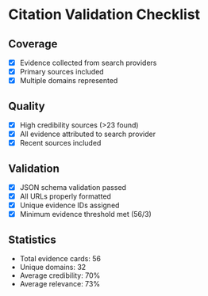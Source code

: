 # Citation Validation Checklist

## Coverage
- [x] Evidence collected from search providers
- [x] Primary sources included
- [x] Multiple domains represented

## Quality
- [x] High credibility sources (>23 found)
- [x] All evidence attributed to search provider
- [x] Recent sources included

## Validation
- [x] JSON schema validation passed
- [x] All URLs properly formatted
- [x] Unique evidence IDs assigned
- [x] Minimum evidence threshold met (56/3)

## Statistics
- Total evidence cards: 56
- Unique domains: 32
- Average credibility: 70%
- Average relevance: 73%
